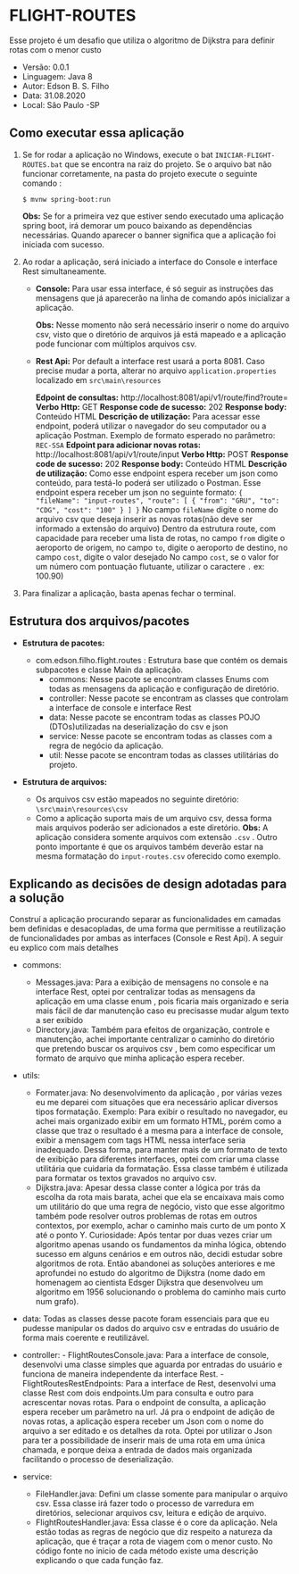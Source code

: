 # FLIGHT-ROUTES
Esse projeto é um desafio que utiliza o algoritmo de Dijkstra para definir rotas com o menor custo

- Versão: 0.0.1
- Linguagem: Java 8
- Autor: Edson B. S. Filho
- Data: 31.08.2020 
- Local: São Paulo -SP

## Como executar essa aplicação ## 

 1. Se for rodar a aplicação no Windows, execute o bat `INICIAR-FLIGHT-ROUTES.bat` que se encontra na raiz do projeto.
	Se o arquivo bat não funcionar corretamente, na pasta do projeto execute o seguinte comando :
	```shell
	$ mvnw spring-boot:run
	```
	
	**Obs:** Se for a primeira vez que estiver sendo executado uma aplicação spring boot, irá demorar um pouco baixando as dependências necessárias.
	Quando aparecer o banner significa que a aplicação foi iniciada com sucesso.
 
 2. Ao rodar a aplicação, será iniciado  a interface do Console e interface Rest simultaneamente.
	- **Console:** 
		Para usar essa interface, é só seguir as instruções  das mensagens que já aparecerão na linha de comando após inicializar a aplicação.
		
		**Obs:** Nesse momento não será necessário inserir o nome do arquivo csv, visto que o diretório de arquivos
		já está mapeado e a aplicação pode funcionar com múltiplos arquivos csv.
		
	- **Rest Api:** 
		Por default a interface rest usará a porta 8081. Caso precise mudar a porta, alterar no arquivo `application.properties` localizado em `src\main\resources`
		
		**Edpoint de consultas:**  http://localhost:8081/api/v1/route/find?route=<FROM-TO>
		**Verbo Http:** GET
		**Response code de sucesso:** 202
		**Response body:** Conteúdo HTML
		**Descrição de utilização:** Para acessar esse endpoint, poderá utilizar o navegador do seu computador ou a aplicação Postman.
		Exemplo de formato esperado no parâmetro: 
					```
					REC-SSA
					```
		**Edpoint para adicionar novas rotas:**  http://localhost:8081/api/v1/route/input
		**Verbo Http:** POST
		**Response code de sucesso:** 202
		**Response body:** Conteúdo HTML
		**Descrição de utilização:** Como esse endpoint espera receber um json como conteúdo, para testá-lo poderá ser utilizado o Postman.
		Esse endpoint espera receber um json no seguinte formato:
					```
					{
						"fileName": "input-routes",
						"route": [
							{
								"from": "GRU",
								"to": "CDG",
								"cost": "100"
							}
						]
					}
					```
		No campo `fileName` digite o nome do arquivo csv que deseja inserir as novas rotas(não deve ser informado a extensão do arquivo)
		Dentro da estrutura route, com capacidade para receber uma lista de rotas, no campo `from` digite o aeroporto de origem,
		no campo `to`, digite o aeroporto de destino, no campo `cost`, digite o valor desejado 
		No campo `cost`, se o valor for um número com pontuação flutuante, utilizar o caractere `.` ex: 100.90)

3. Para finalizar a aplicação, basta apenas fechar o terminal.

## Estrutura dos arquivos/pacotes ## 

- **Estrutura de pacotes:**
	- com.edson.filho.flight.routes : Estrutura base  que contém os demais subpacotes e classe Main da aplicação.
		- commons: 	Nesse pacote se encontram classes Enums com	todas as mensagens da aplicação e configuração de diretório.
		- controller: Nesse pacote se encontram as classes que controlam a interface de console e interface Rest
		- data: Nesse pacote se encontram todas as classes POJO (DTOs)utilizadas  na deserialização do csv e json
		- service: Nesse pacote se encontram todas as classes com a regra de negócio da aplicação.
		- util: Nesse pacote se encontram todas as classes utilitárias do projeto.
		
- **Estrutura de arquivos:**
	 - Os arquivos csv estão mapeados no seguinte diretório: `\src\main\resources\csv`
	 - Como a aplicação suporta mais de um arquivo csv, dessa forma mais arquivos poderão ser adicionados a este diretório.
	 **Obs:** A aplicação considera somente arquivos com extensão `.csv` .
	 Outro ponto importante é que os arquivos também deverão estar na mesma formatação do `input-routes.csv` oferecido como exemplo.


	
## Explicando as decisões de design adotadas para a solução ## 
Construí a aplicação procurando separar as funcionalidades em camadas bem definidas e desacopladas, de uma 
forma que permitisse a reutilização de funcionalidades por ambas as interfaces (Console e Rest Api).
A seguir eu explico com mais detalhes

- commons: 
	- Messages.java:
		Para a exibição de mensagens no console e na interface Rest, optei por centralizar todas as mensagens da aplicação em uma classe enum ,
		pois ficaria mais organizado e seria mais fácil de dar manutenção caso eu precisasse mudar algum texto a ser exibido
	- Directory.java:
		Também para efeitos de organização, controle e manutenção,
		achei importante centralizar o caminho do diretório que pretendo buscar os arquivos csv , bem como especificar um formato de arquivo 
		que minha aplicação espera receber.
- utils:
	- Formater.java:
		No desenvolvimento da aplicação , por várias vezes eu me deparei com situações que era necessário aplicar diversos tipos formatação.
		Exemplo: Para exibir o resultado no navegador, eu achei mais organizado exibir em um formato HTML, 
		porém como a classe que traz o resultado é a mesma para a interface de console, exibir a mensagem com tags HTML nessa interface seria inadequado.
		Dessa forma, para manter mais de um formato de texto de exibição para diferentes interfaces, optei com criar uma classe utilitária
		que cuidaria da formatação. Essa classe também é utilizada para formatar os textos gravados no arquivo csv. 		
	- Dijkstra.java:
		Apesar dessa classe conter a lógica por trás da escolha da rota mais barata, achei que ela se encaixava mais como um utilitário 
		do que uma regra de negócio, visto que esse algoritmo também pode resolver outros problemas de rotas em outros contextos,
		por exemplo, achar o caminho mais curto de um ponto X até o ponto Y.
		Curiosidade:
		Após tentar por duas vezes criar um algoritmo apenas usando os fundamentos da minha lógica, obtendo sucesso em alguns cenários e em outros não,
		decidi estudar sobre algoritmos de rota. Então abandonei as soluções anteriores e me aprofundei no estudo do algoritmo de Dijkstra 
		(nome dado em homenagem ao cientista Edsger Dijkstra que desenvolveu um algoritmo em 1956 solucionando o problema do caminho mais curto num grafo).
- data:
		Todas as classes desse pacote foram essenciais para que eu pudesse manipular os dados do arquivo csv e entradas do usuário de forma mais coerente 
		e reutilizável. 
- controller:
	  - FlightRoutesConsole.java:
		Para a interface de console, desenvolvi uma classe simples que aguarda por entradas do usuário e funciona de maneira independente da interface Rest. 
	  - FlightRoutesRestEndpoints:
		Para a interface de Rest, desenvolvi uma classe Rest com dois endpoints.Um para consulta e outro para acrescentar novas rotas. 
		Para o endpoint de consulta, a aplicação espera receber um parâmetro na url.
		Já pra o endpoint de adição de novas rotas, a aplicação espera receber um Json com o nome do arquivo a ser editado e os detalhes da rota.
		Optei por utilizar o Json para ter a possibilidade de inserir mais de uma rota em uma única chamada,
		e porque deixa a entrada de dados mais organizada facilitando o processo de deserialização.
	  
- service:	
	 - FileHandler.java:
		Defini um classe somente para manipular o arquivo csv. Essa classe irá fazer todo o processo de varredura em diretórios, 
		selecionar arquivos csv, leitura e edição de arquivo.
	 - FlightRoutesHandler.java:
		Essa classe é o core da aplicação. Nela estão todas as regras de negócio que diz respeito a natureza da aplicação,
		que é traçar a rota de viagem com o menor custo. 
		No código fonte no inicio de cada método existe uma descrição explicando o que cada função faz.

